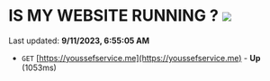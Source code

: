 # IS MY WEBSITE RUNNING ? [![](https://img.shields.io/static/v1?label=Sponsor&message=%E2%9D%A4&logo=GitHub&color=%23fe8e86)](https://github.com/sponsors/<username>)

Last updated: **9/11/2023, 6:55:05 AM**

- `GET` [https://youssefservice.me](https://youssefservice.me) - **Up** (1053ms)
